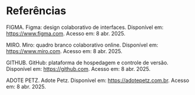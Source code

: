 # Referências

FIGMA. Figma: design colaborativo de interfaces. Disponível em: https://www.figma.com. Acesso em: 8 abr. 2025.

MIRO. Miro: quadro branco colaborativo online. Disponível em: https://www.miro.com. Acesso em: 8 abr. 2025.

GITHUB. GitHub: plataforma de hospedagem e controle de versão. Disponível em: https://github.com. Acesso em: 8 abr. 2025.

ADOTE PETZ. Adote Petz. Disponível em: https://adotepetz.com.br. Acesso em: 8 abr. 2025.
